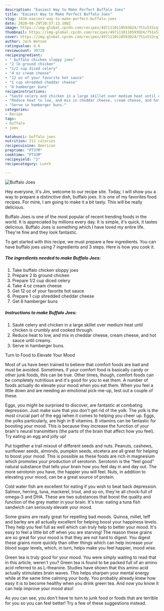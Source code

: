 ```yaml
---
description: "Easiest Way to Make Perfect Buffalo Joes"
title: "Easiest Way to Make Perfect Buffalo Joes"
slug: 1836-easiest-way-to-make-perfect-buffalo-joes
date: 2020-08-29T20:57:13.100Z
image: https://img-global.cpcdn.com/recipes/4971110110593024/751x532cq70/buffalo-joes-recipe-main-photo.jpg
thumbnail: https://img-global.cpcdn.com/recipes/4971110110593024/751x532cq70/buffalo-joes-recipe-main-photo.jpg
cover: https://img-global.cpcdn.com/recipes/4971110110593024/751x532cq70/buffalo-joes-recipe-main-photo.jpg
author: Jack Watson
ratingvalue: 4.6
reviewcount: 30720
recipeingredient:
- " buffalo chicken sloppy joes"
- "2 lb ground chicken"
- "1/2 cup diced celery"
- "4 oz cream cheese"
- "12 oz of your favorite hot sauce"
- "1 cup shredded cheddar cheese"
- "8 hamberger buns"
recipeinstructions:
- "Sauté celery and chicken in a large skillet over medium heat until chicken is crumbly and cooked through."
- "Reduce heat to low, and mix in cheddar cheese, cream cheese, and hot sauce until creamy."
- "Serve in hamberger buns."
categories:
- Recipe
tags:
- buffalo
- joes

katakunci: buffalo joes 
nutrition: 211 calories
recipecuisine: American
preptime: "PT37M"
cooktime: "PT33M"
recipeyield: "2"
recipecategory: Lunch

---
```



![Buffalo Joes](https://img-global.cpcdn.com/recipes/4971110110593024/751x532cq70/buffalo-joes-recipe-main-photo.jpg)

Hey everyone, it's Jim, welcome to our recipe site. Today, I will show you a way to prepare a distinctive dish, buffalo joes. It is one of my favorites food recipes. For mine, I am going to make it a bit tasty. This will be really delicious.



Buffalo Joes is one of the most popular of recent trending foods in the world. It is appreciated by millions every day. It is simple, it's quick, it tastes delicious. Buffalo Joes is something which I have loved my entire life. They're fine and they look fantastic.


To get started with this recipe, we must prepare a few ingredients. You can have buffalo joes using 7 ingredients and 3 steps. Here is how you cook it.

<!--inarticleads1-->

##### The ingredients needed to make Buffalo Joes:

1. Take  buffalo chicken sloppy joes
1. Prepare 2 lb ground chicken
1. Prepare 1/2 cup diced celery
1. Take 4 oz cream cheese
1. Get 12 oz of your favorite hot sauce
1. Prepare 1 cup shredded cheddar cheese
1. Get 8 hamberger buns




<!--inarticleads2-->

##### Instructions to make Buffalo Joes:

1. Sauté celery and chicken in a large skillet over medium heat until chicken is crumbly and cooked through.
1. Reduce heat to low, and mix in cheddar cheese, cream cheese, and hot sauce until creamy.
1. Serve in hamberger buns.




Turn to Food to Elevate Your Mood


Most of us have been trained to believe that comfort foods are bad and must be avoided. Sometimes, if your comfort food is basically candy or other junk foods, this can be true. Other times, though, comfort foods can be completely nutritious and it's good for you to eat them. A number of foods actually do elevate your mood when you eat them. When you feel a little down and are needing an emotional pick-me-up, test out a couple of these.

Eggs, you might be surprised to discover, are fantastic at combating depression. Just make sure that you don't get rid of the yolk. The yolk is the most crucial part of the egg iwhen it comes to helping you cheer up. Eggs, the yolks particularly, are high in B vitamins. B vitamins can be fantastic for boosting your mood. This is because they increase the function of your brain's neural transmitters (the parts of the brain that affect how you feel). Try eating an egg and jolly up!

Put together a trail mixout of different seeds and nuts. Peanuts, cashews, sunflower seeds, almonds, pumpkin seeds, etcetera are all great for helping to boost your mood. This is possible as these foods are rich in magnesium which promotes your production of serotonin. Serotonin is the "feel good" natural substance that tells your brain how you feel day in and day out. The more serotonin you have, the happier you will feel. Nuts, in addition to elevating your mood, can be a great source of protein.

Cold water fish are excellent for eating if you wish to beat back depression. Salmon, herring, tuna, mackerel, trout, and so on, they're all chock-full of omega-3 and DHA. These are two substances that boost the quality and function of the grey matter in your brain. It's true: eating a tuna fish sandwich can seriously elevate your mood. 

Some grains are really great for repelling bad moods. Quinoa, millet, teff and barley are all actually excellent for helping boost your happiness levels. They help you feel full as well which can truly help to better your mood. It's easy to feel a little bit off when you are starving! The reason these grains are so great for your mood is that they are not hard to digest. You digest these grains more quickly than other things which can help increase your blood sugar levels, which, in turn, helps make you feel happier, mood wise.

Green tea is truly good for your mood. You were simply waiting to read that in this article, weren't you? Green tea is found to be packed full of an amino acid referred to as L-theanine. Studies have shown that this amino acid actually stimulates brain waves. This helps sharpen your mental energy while at the same time calming your body. You probably already knew how easy it is to become healthy when you drink green tea. And now you know it can help improve your mood also!

As you can see, you don't have to turn to junk food or foods that are terrible for you so you can feel better! Try  a few  of  these  suggestions  instead.

